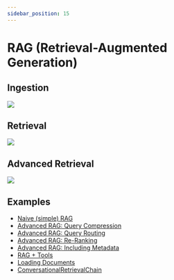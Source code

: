 ```yaml
---
sidebar_position: 15
---
```


# RAG (Retrieval-Augmented Generation)

## Ingestion
[![](/img/rag-ingestion.png)](/docs/tutorials/rag)

## Retrieval
[![](/img/rag-retrieval.png)](/docs/tutorials/rag)

## Advanced Retrieval
[![](/img/advanced-rag.png)](/docs/tutorials/rag)

## Examples
- [Naive (simple) RAG](https://github.com/langchain4j/langchain4j-examples/blob/main/rag-examples/src/main/java/_01_Naive_RAG.java)
- [Advanced RAG: Query Compression](https://github.com/langchain4j/langchain4j-examples/blob/main/rag-examples/src/main/java/_02_Advanced_RAG_with_Query_Compression.java)
- [Advanced RAG: Query Routing](https://github.com/langchain4j/langchain4j-examples/blob/main/rag-examples/src/main/java/_03_Advanced_RAG_with_Query_Routing.java)
- [Advanced RAG: Re-Ranking](https://github.com/langchain4j/langchain4j-examples/blob/main/rag-examples/src/main/java/_04_Advanced_RAG_with_ReRanking.java)
- [Advanced RAG: Including Metadata](https://github.com/langchain4j/langchain4j-examples/blob/main/rag-examples/src/main/java/_05_Advanced_RAG_with_Metadata.java)
- [RAG + Tools](https://github.com/langchain4j/langchain4j-examples/blob/main/spring-boot-example/src/test/java/dev/example/CustomerSupportApplicationTest.java)
- [Loading Documents](https://github.com/langchain4j/langchain4j-examples/blob/main/other-examples/src/main/java/DocumentLoaderExamples.java)
- [ConversationalRetrievalChain](https://github.com/langchain4j/langchain4j-examples/blob/main/other-examples/src/main/java/ChatWithDocumentsExamples.java)
